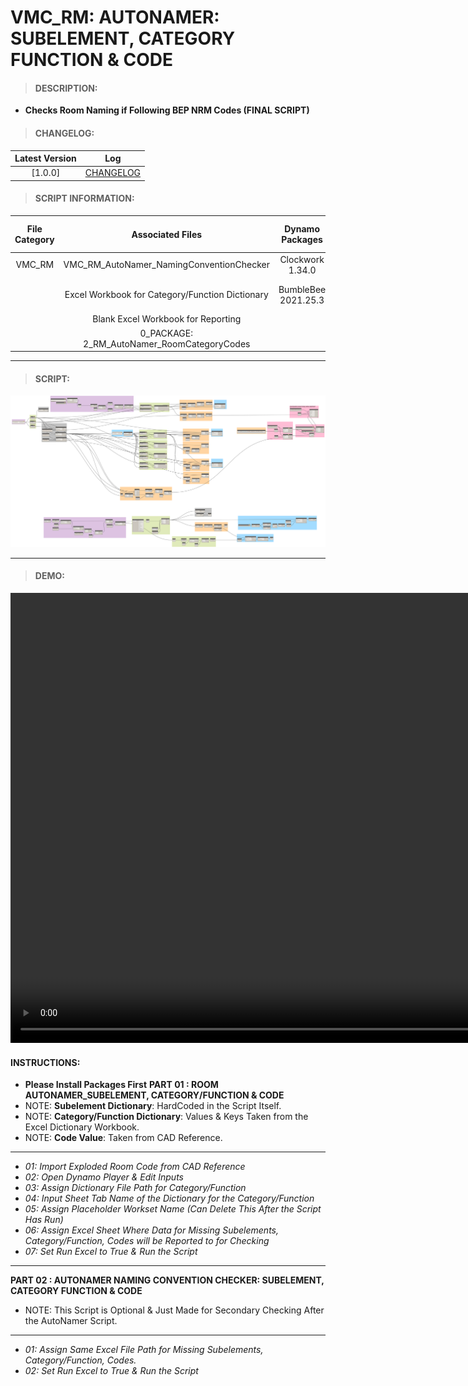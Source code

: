 # VMC_RM: AUTONAMER: SUBELEMENT, CATEGORY FUNCTION & CODE

> #### DESCRIPTION: 
- **Checks Room Naming if Following BEP NRM Codes (FINAL SCRIPT)**

> #### CHANGELOG:

| Latest Version | Log |
| :-------: | :----: | 
|[1.0.0] | [CHANGELOG](/_scripts/_project/263_VMC/ROOMS/changelog/VMC_RM_AutoNamer_SubElement%20%26%20CategoryFunction.md) |

> #### SCRIPT INFORMATION: 

| File Category| Associated Files | Dynamo Packages | Custom Packages | Dynamo Player Package | Revit Version | Author | Reviewed By | File Name & Location
| :-------: | :----: | :---: | :---: | :---: | :---: | :---: | :---: | :---:
| VMC_RM | VMC_RM_AutoNamer_NamingConventionChecker | Clockwork 1.34.0 |  | | Revit 2021.1 | Cathrine Macabuhay | | VMC_RM_AutoNamer_SubElement & CategoryFunction
| | Excel Workbook for Category/Function Dictionary| BumbleBee 2021.25.3 | | | | | | (https://bimcapcom.sharepoint.com/:f:/s/BCP-Main/EtmeCVBVJRBDjXd4mcTyzAgBacqay7ie-Pv6y3dg9bDQ5w?e=GI3Hdf)
| | Blank Excel Workbook for Reporting |
| | 0_PACKAGE: 2_RM_AutoNamer_RoomCategoryCodes |

----------------------------------------------------------------
> #### SCRIPT: 
<img src="/_scripts/_project/263_VMC/ROOMS/images/VMC_RM_AutoNamer_SubElement & CategoryFunction.png">


------------------------------------------------------------------------------

> #### DEMO: 
<video width="1280" height="720" controls>
 <source src="/_scripts/_project/263_VMC/ROOMS/demo/VMC_RM_AutoNamer_SubElement%20%26%20CategoryFunction.mp4" type="video/mp4">
</video>

#### INSTRUCTIONS: 
- **Please Install Packages First**
**PART 01 : ROOM AUTONAMER_SUBELEMENT, CATEGORY/FUNCTION & CODE**
- NOTE: **Subelement Dictionary**: HardCoded in the Script Itself.
- NOTE: **Category/Function Dictionary**: Values & Keys Taken from the Excel Dictionary Workbook.
- NOTE: **Code Value**: Taken from CAD Reference.
------------------------------------------------------------------------------
- *01: Import Exploded Room Code from CAD Reference*
- *02: Open Dynamo Player & Edit Inputs*
- *03: Assign Dictionary File Path for Category/Function*
- *04: Input Sheet Tab Name of the Dictionary for the Category/Function*
- *05: Assign Placeholder Workset Name (Can Delete This After the Script Has Run)*
- *06: Assign Excel Sheet Where Data for Missing Subelements, Category/Function, Codes will be Reported to for Checking*
- *07: Set Run Excel to True & Run the Script*
------------------------------------------------------------------------------
**PART 02 : AUTONAMER NAMING CONVENTION CHECKER: SUBELEMENT, CATEGORY FUNCTION & CODE**
- NOTE: This Script is Optional & Just Made for Secondary Checking After the AutoNamer Script.
------------------------------------------------------------------------------
- *01: Assign Same Excel File Path for Missing Subelements, Category/Function, Codes.*
- *02: Set Run Excel to True & Run the Script*
